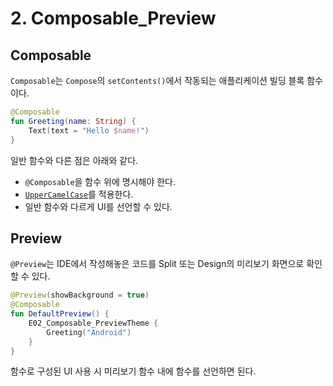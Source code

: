 # 2. Composable_Preview

## Composable

`Composable`는 `Compose`의 `setContents()`에서 작동되는 애플리케이션 빌딩 블록 함수이다.

```Kotlin
@Composable
fun Greeting(name: String) {
    Text(text = "Hello $name!")
}
```

일반 함수와 다른 점은 아래와 같다.

- `@Composable`을 함수 위에 명시해야 한다.
- [`UpperCamelCase`](https://wiki.c2.com/?UpperCamelCase)를 적용한다.
- 일반 함수와 다르게 UI를 선언할 수 있다.

## Preview

`@Preview`는 IDE에서 작성해놓은 코드를 Split 또는 Design의 미리보기 화면으로 확인할 수 있다.

```Kotlin
@Preview(showBackground = true)
@Composable
fun DefaultPreview() {
    E02_Composable_PreviewTheme {
        Greeting("Android")
    }
}
```

함수로 구성된 UI 사용 시 미리보기 함수 내에 함수를 선언하면 된다.
